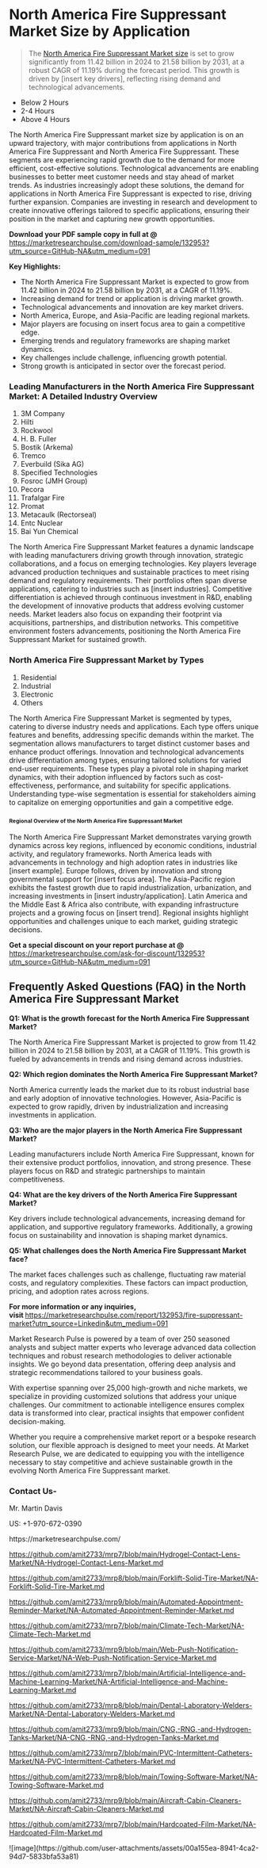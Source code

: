 <h1>North America Fire Suppressant Market&nbsp;Size by Application</h1><blockquote><p>The <a href="https://marketresearchpulse.com/download-sample/132953?utm_source=GitHub-NA&amp;utm_medium=091">North America Fire Suppressant Market size</a> is set to grow significantly from 11.42 billion in 2024 to 21.58 billion by 2031, at a robust CAGR of 11.19% during the forecast period. This growth is driven by [insert key drivers], reflecting rising demand and technological advancements.</p></blockquote><ul><li>Below 2 Hours<li> 2-4 Hours<li> Above 4 Hours</li></ul><p>The North America Fire Suppressant market size by application is on an upward trajectory, with major contributions from applications in North America Fire Suppressant and North America Fire Suppressant. These segments are experiencing rapid growth due to the demand for more efficient, cost-effective solutions. Technological advancements are enabling businesses to better meet customer needs and stay ahead of market trends. As industries increasingly adopt these solutions, the demand for applications in North America Fire Suppressant is expected to rise, driving further expansion. Companies are investing in research and development to create innovative offerings tailored to specific applications, ensuring their position in the market and capturing new growth opportunities.</p><p><strong>Download your PDF sample copy in full at @ </strong><a href="https://marketresearchpulse.com/download-sample/132953?utm_source=GitHub-NA&amp;utm_medium=091">https://marketresearchpulse.com/download-sample/132953?utm_source=GitHub-NA&amp;utm_medium=091</a></p><p><strong>Key Highlights: </strong></p><ul><li>The North America Fire Suppressant Market is expected to grow from 11.42 billion in 2024 to 21.58 billion by 2031, at a CAGR of 11.19%.</li><li>Increasing demand for trend or application is driving market growth.</li><li>Technological advancements and innovation are key market drivers.</li><li>North America, Europe, and Asia-Pacific are leading regional markets.</li><li>Major players are focusing on insert focus area to gain a competitive edge.</li><li>Emerging trends and regulatory frameworks are shaping market dynamics.</li><li>Key challenges include challenge, influencing growth potential.</li><li>Strong growth is anticipated in sector over the forecast period.</li></ul><h3>Leading Manufacturers in the North America Fire Suppressant Market: A Detailed Industry Overview</h3><ol><li>3M Company</li><li>Hilti</li><li>Rockwool</li><li>H. B. Fuller</li><li>Bostik (Arkema)</li><li>Tremco</li><li>Everbuild (Sika AG)</li><li>Specified Technologies</li><li>Fosroc (JMH Group)</li><li>Pecora</li><li>Trafalgar Fire</li><li>Promat</li><li>Metacaulk (Rectorseal)</li><li>Entc Nuclear</li><li>Bai Yun Chemical</li></ol><div class="flex max-w-full flex-col flex-grow"><div class="min-h-8 text-message flex w-full flex-col items-end gap-2 whitespace-normal break-words [.text-message+&amp;]:mt-5" dir="auto" data-message-author-role="assistant" data-message-id="fd8432e4-4910-450d-b182-61b7bfb0a01f" data-message-model-slug="gpt-4o"><div class="flex w-full flex-col gap-1 empty:hidden first:pt-[3px]"><div class="markdown prose w-full break-words dark:prose-invert light"><p>The North America Fire Suppressant Market features a dynamic landscape with leading manufacturers driving growth through innovation, strategic collaborations, and a focus on emerging technologies. Key players leverage advanced production techniques and sustainable practices to meet rising demand and regulatory requirements. Their portfolios often span diverse applications, catering to industries such as [insert industries]. Competitive differentiation is achieved through continuous investment in R&amp;D, enabling the development of innovative products that address evolving customer needs. Market leaders also focus on expanding their footprint via acquisitions, partnerships, and distribution networks. This competitive environment fosters advancements, positioning the North America Fire Suppressant Market for sustained growth.</p></div></div></div></div><h3>North America Fire Suppressant Market by Types</h3><ol><li>Residential<li> Industrial<li> Electronic<li> Others</li></ol><div class="flex max-w-full flex-col flex-grow"><div class="min-h-8 text-message flex w-full flex-col items-end gap-2 whitespace-normal break-words [.text-message+&amp;]:mt-5" dir="auto" data-message-author-role="assistant" data-message-id="084470be-0bb7-4664-bddf-5156b4f41249" data-message-model-slug="gpt-4o-mini"><div class="flex w-full flex-col gap-1 empty:hidden first:pt-[3px]"><div class="markdown prose w-full break-words dark:prose-invert light"><p>The North America Fire Suppressant Market is segmented by types, catering to diverse industry needs and applications. Each type offers unique features and benefits, addressing specific demands within the market. The segmentation allows manufacturers to target distinct customer bases and enhance product offerings. Innovation and technological advancements drive differentiation among types, ensuring tailored solutions for varied end-user requirements. These types play a pivotal role in shaping market dynamics, with their adoption influenced by factors such as cost-effectiveness, performance, and suitability for specific applications. Understanding type-wise segmentation is essential for stakeholders aiming to capitalize on emerging opportunities and gain a competitive edge.</p></div></div></div></div><h3><span style="font-size: 11px;">Regional Overview of the North America Fire Suppressant Market</span></h3><div class="flex max-w-full flex-col flex-grow"><div class="min-h-8 text-message flex w-full flex-col items-end gap-2 whitespace-normal break-words [.text-message+&amp;]:mt-5" dir="auto" data-message-author-role="assistant" data-message-id="e9038762-ce64-4e30-91c9-9bd413514231" data-message-model-slug="gpt-4o-mini"><div class="flex w-full flex-col gap-1 empty:hidden first:pt-[3px]"><div class="markdown prose w-full break-words dark:prose-invert light"><p>The North America Fire Suppressant Market demonstrates varying growth dynamics across key regions, influenced by economic conditions, industrial activity, and regulatory frameworks. North America leads with advancements in technology and high adoption rates in industries like [insert example]. Europe follows, driven by innovation and strong governmental support for [insert focus area]. The Asia-Pacific region exhibits the fastest growth due to rapid industrialization, urbanization, and increasing investments in [insert industry/application]. Latin America and the Middle East &amp; Africa also contribute, with expanding infrastructure projects and a growing focus on [insert trend]. Regional insights highlight opportunities and challenges unique to each market, guiding strategic decisions.</p></div></div></div></div><p><strong>Get a special discount on your report purchase at @ </strong><a href="https://marketresearchpulse.com/ask-for-discount/132953?utm_source=GitHub-NA&amp;utm_medium=091">https://marketresearchpulse.com/ask-for-discount/132953?utm_source=GitHub-NA&amp;utm_medium=091</a></p><h2>Frequently Asked Questions (FAQ) in the North America Fire Suppressant Market</h2><p><strong>Q1: What is the growth forecast for the North America Fire Suppressant Market?</strong></p><p>The North America Fire Suppressant Market is projected to grow from 11.42 billion in 2024 to 21.58 billion by 2031, at a CAGR of 11.19%. This growth is fueled by advancements in trends and rising demand across industries.</p><p><strong>Q2: Which region dominates the North America Fire Suppressant Market?</strong></p><p>North America currently leads the market due to its robust industrial base and early adoption of innovative technologies. However, Asia-Pacific is expected to grow rapidly, driven by industrialization and increasing investments in application.</p><p><strong>Q3: Who are the major players in the North America Fire Suppressant Market?</strong></p><p>Leading manufacturers include North America Fire Suppressant, known for their extensive product portfolios, innovation, and strong presence. These players focus on R&amp;D and strategic partnerships to maintain competitiveness.</p><p><strong>Q4: What are the key drivers of the North America Fire Suppressant Market?</strong></p><p>Key drivers include technological advancements, increasing demand for application, and supportive regulatory frameworks. Additionally, a growing focus on sustainability and innovation is shaping market dynamics.</p><p><strong>Q5: What challenges does the North America Fire Suppressant Market face?</strong></p><p>The market faces challenges such as challenge, fluctuating raw material costs, and regulatory complexities. These factors can impact production, pricing, and adoption rates across regions.</p><p><strong>For more information or any inquiries, visit&nbsp;</strong><a href="https://marketresearchpulse.com/report/132953/fire-suppressant-market?utm_source=Linkedin&utm_medium=091">https://marketresearchpulse.com/report/132953/fire-suppressant-market?utm_source=Linkedin&utm_medium=091</a></p><p>Market Research Pulse is powered by a team of over 250 seasoned analysts and subject matter experts who leverage advanced data collection techniques and robust research methodologies to deliver actionable insights. We go beyond data presentation, offering deep analysis and strategic recommendations tailored to your business goals.</p><p>With expertise spanning over 25,000 high-growth and niche markets, we specialize in providing customized solutions that address your unique challenges. Our commitment to actionable intelligence ensures complex data is transformed into clear, practical insights that empower confident decision-making.</p><p>Whether you require a comprehensive market report or a bespoke research solution, our flexible approach is designed to meet your needs. At Market Research Pulse, we are dedicated to equipping you with the intelligence necessary to stay competitive and achieve sustainable growth in the evolving North America Fire Suppressant market.</p><h3><strong>Contact Us-</strong></h3><p>Mr. Martin Davis</p><p>US: +1-970-672-0390</p><p>https://marketresearchpulse.com/</p><p><a href="https://github.com/amit2733/mrp7/blob/main/Hydrogel-Contact-Lens-Market/NA-Hydrogel-Contact-Lens-Market.md">https://github.com/amit2733/mrp7/blob/main/Hydrogel-Contact-Lens-Market/NA-Hydrogel-Contact-Lens-Market.md</a></p><p><a href="https://github.com/amit2733/mrp8/blob/main/Forklift-Solid-Tire-Market/NA-Forklift-Solid-Tire-Market.md">https://github.com/amit2733/mrp8/blob/main/Forklift-Solid-Tire-Market/NA-Forklift-Solid-Tire-Market.md</a></p><p><a href="https://github.com/amit2733/mrp9/blob/main/Automated-Appointment-Reminder-Market/NA-Automated-Appointment-Reminder-Market.md">https://github.com/amit2733/mrp9/blob/main/Automated-Appointment-Reminder-Market/NA-Automated-Appointment-Reminder-Market.md</a></p><p><a href="https://github.com/amit2733/mrp7/blob/main/Climate-Tech-Market/NA-Climate-Tech-Market.md">https://github.com/amit2733/mrp7/blob/main/Climate-Tech-Market/NA-Climate-Tech-Market.md</a></p><p><a href="https://github.com/amit2733/mrp9/blob/main/Web-Push-Notification-Service-Market/NA-Web-Push-Notification-Service-Market.md">https://github.com/amit2733/mrp9/blob/main/Web-Push-Notification-Service-Market/NA-Web-Push-Notification-Service-Market.md</a></p><p><a href="https://github.com/amit2733/mrp7/blob/main/Artificial-Intelligence-and-Machine-Learning-Market/NA-Artificial-Intelligence-and-Machine-Learning-Market.md">https://github.com/amit2733/mrp7/blob/main/Artificial-Intelligence-and-Machine-Learning-Market/NA-Artificial-Intelligence-and-Machine-Learning-Market.md</a></p><p><a href="https://github.com/amit2733/mrp8/blob/main/Dental-Laboratory-Welders-Market/NA-Dental-Laboratory-Welders-Market.md">https://github.com/amit2733/mrp8/blob/main/Dental-Laboratory-Welders-Market/NA-Dental-Laboratory-Welders-Market.md</a></p><p><a href="https://github.com/amit2733/mrp9/blob/main/CNG,-RNG,-and-Hydrogen-Tanks-Market/NA-CNG,-RNG,-and-Hydrogen-Tanks-Market.md">https://github.com/amit2733/mrp9/blob/main/CNG,-RNG,-and-Hydrogen-Tanks-Market/NA-CNG,-RNG,-and-Hydrogen-Tanks-Market.md</a></p><p><a href="https://github.com/amit2733/mrp7/blob/main/PVC-Intermittent-Catheters-Market/NA-PVC-Intermittent-Catheters-Market.md">https://github.com/amit2733/mrp7/blob/main/PVC-Intermittent-Catheters-Market/NA-PVC-Intermittent-Catheters-Market.md</a></p><p><a href="https://github.com/amit2733/mrp8/blob/main/Towing-Software-Market/NA-Towing-Software-Market.md">https://github.com/amit2733/mrp8/blob/main/Towing-Software-Market/NA-Towing-Software-Market.md</a></p><p><a href="https://github.com/amit2733/mrp9/blob/main/Aircraft-Cabin-Cleaners-Market/NA-Aircraft-Cabin-Cleaners-Market.md">https://github.com/amit2733/mrp9/blob/main/Aircraft-Cabin-Cleaners-Market/NA-Aircraft-Cabin-Cleaners-Market.md</a></p><p><a href="https://github.com/amit2733/mrp7/blob/main/Hardcoated-Film-Market/NA-Hardcoated-Film-Market.md">https://github.com/amit2733/mrp7/blob/main/Hardcoated-Film-Market/NA-Hardcoated-Film-Market.md</a></p>
![image](https://github.com/user-attachments/assets/00a155ea-8941-4ca2-94d7-5833bfa53a81)
